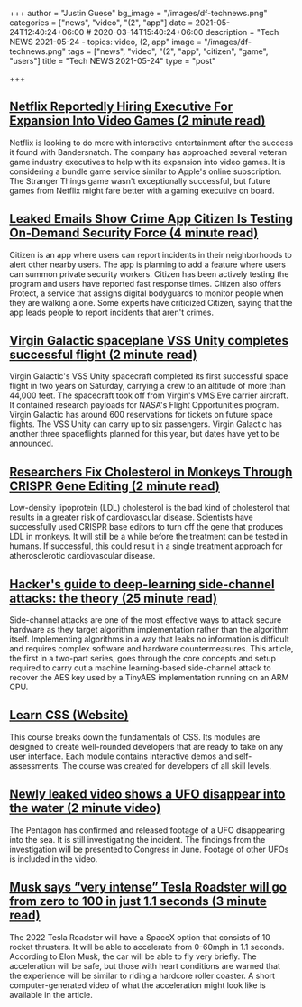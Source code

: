 +++
author = "Justin Guese"
bg_image = "/images/df-technews.png"
categories = ["news", "video", "(2", "app"]
date = 2021-05-24T12:40:24+06:00 # 2020-03-14T15:40:24+06:00
description = "Tech NEWS 2021-05-24 - topics: video, (2, app"
image = "/images/df-technews.png"
tags = ["news", "video", "(2", "app", "citizen", "game", "users"]
title = "Tech NEWS 2021-05-24"
type = "post"

+++

## [Netflix Reportedly Hiring Executive For Expansion Into Video Games (2 minute read)](https://www.thegamer.com/netflix-expanding-into-video-games/)

Netflix is looking to do more with interactive entertainment after the success it found with Bandersnatch. The company has approached several veteran game industry executives to help with its expansion into video games. It is considering a bundle game service similar to Apple's online subscription. The Stranger Things game wasn't exceptionally successful, but future games from Netflix might fare better with a gaming executive on board.

## [Leaked Emails Show Crime App Citizen Is Testing On-Demand Security Force (4 minute read)](https://www.vice.com/en/article/v7evbx/citizen-app-private-security-leaked-emails)

Citizen is an app where users can report incidents in their neighborhoods to alert other nearby users. The app is planning to add a feature where users can summon private security workers. Citizen has been actively testing the program and users have reported fast response times. Citizen also offers Protect, a service that assigns digital bodyguards to monitor people when they are walking alone. Some experts have criticized Citizen, saying that the app leads people to report incidents that aren't crimes.

## [Virgin Galactic spaceplane VSS Unity completes successful flight (2 minute read)](https://www.theverge.com/2021/5/22/22448928/virgin-galactic-spaceplane-vss-unity-space-branson)

Virgin Galactic's VSS Unity spacecraft completed its first successful space flight in two years on Saturday, carrying a crew to an altitude of more than 44,000 feet. The spacecraft took off from Virgin's VMS Eve carrier aircraft. It contained research payloads for NASA's Flight Opportunities program. Virgin Galactic has around 600 reservations for tickets on future space flights. The VSS Unity can carry up to six passengers. Virgin Galactic has another three spaceflights planned for this year, but dates have yet to be announced.

## [Researchers Fix Cholesterol in Monkeys Through CRISPR Gene Editing (2 minute read)](https://interestingengineering.com/researchers-fix-cholesterol-in-monkeys-through-crispr)

Low-density lipoprotein (LDL) cholesterol is the bad kind of cholesterol that results in a greater risk of cardiovascular disease. Scientists have successfully used CRISPR base editors to turn off the gene that produces LDL in monkeys. It will still be a while before the treatment can be tested in humans. If successful, this could result in a single treatment approach for atherosclerotic cardiovascular disease.

## [Hacker's guide to deep-learning side-channel attacks: the theory (25 minute read)](https://elie.net/blog/security/hacker-guide-to-deep-learning-side-channel-attacks-the-theory/)

Side-channel attacks are one of the most effective ways to attack secure hardware as they target algorithm implementation rather than the algorithm itself. Implementing algorithms in a way that leaks no information is difficult and requires complex software and hardware countermeasures. This article, the first in a two-part series, goes through the core concepts and setup required to carry out a machine learning-based side-channel attack to recover the AES key used by a TinyAES implementation running on an ARM CPU.

## [Learn CSS (Website)](https://web.dev/learn/css/)

This course breaks down the fundamentals of CSS. Its modules are designed to create well-rounded developers that are ready to take on any user interface. Each module contains interactive demos and self-assessments. The course was created for developers of all skill levels.

## [Newly leaked video shows a UFO disappear into the water (2 minute video)](https://www.cnn.com/videos/business/2021/05/19/ufo-navy-video-jeremy-corbell-orig-jm.cnn/video/playlists/atv-trending-videos/)

The Pentagon has confirmed and released footage of a UFO disappearing into the sea. It is still investigating the incident. The findings from the investigation will be presented to Congress in June. Footage of other UFOs is included in the video.

## [Musk says “very intense” Tesla Roadster will go from zero to 100 in just 1.1 seconds (3 minute read)](https://thedriven.io/2021/05/21/musk-says-very-intense-tesla-roadster-will-go-from-zero-to-100-in-just-1-1-seconds/)

The 2022 Tesla Roadster will have a SpaceX option that consists of 10 rocket thrusters. It will be able to accelerate from 0-60mph in 1.1 seconds. According to Elon Musk, the car will be able to fly very briefly. The acceleration will be safe, but those with heart conditions are warned that the experience will be similar to riding a hardcore roller coaster. A short computer-generated video of what the acceleration might look like is available in the article.

